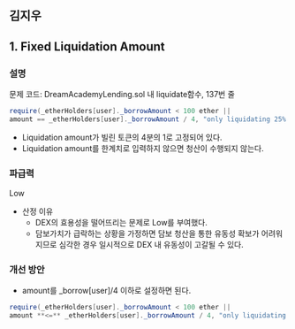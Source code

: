 ## 김지우

## 1. Fixed Liquidation Amount

### 설명

문제 코드: DreamAcademyLending.sol 내 liquidate함수, 137번 줄

```java
require(_etherHolders[user]._borrowAmount < 100 ether || 
amount == _etherHolders[user]._borrowAmount / 4, "only liquidating 25% possible")
```

-   Liquidation amount가 빌린 토큰의 4분의 1로 고정되어 있다.
-   Liquidation amount를 한계치로 입력하지 않으면 청산이 수행되지 않는다.

### 파급력

Low

-   산정 이유
    -   DEX의 효용성을 떨어뜨리는 문제로 Low를 부여했다.
    -   담보가치가 급락하는 상황을 가정하면 담보 청산을 통한 유동성 확보가 어려워지므로 심각한 경우 일시적으로 DEX 내 유동성이 고갈될 수 있다.

### 개선 방안

-   amount를 \_borrow[user]/4 이하로 설정하면 된다.

```java
require(_etherHolders[user]._borrowAmount < 100 ether || 
amount **<=** _etherHolders[user]._borrowAmount / 4, "only liquidating 25% possible")
```
